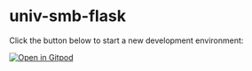 # univ-smb-flask

Click the button below to start a new development environment:

[![Open in Gitpod](https://gitpod.io/button/open-in-gitpod.svg)](https://gitpod.io/[#https://github.com/chevalley/univsmb-flask])
